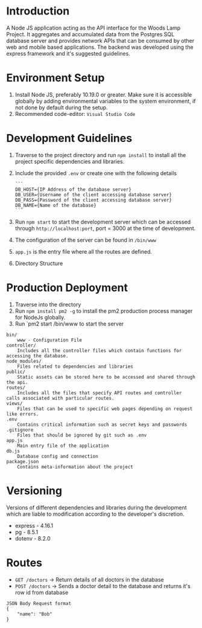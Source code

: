 # Introduction

A Node JS application acting as the API interface for the Woods Lamp Project. It aggregates and accumulated data from the Postgres SQL database server and provides network APIs that can be consumed by other web and mobile based applications. The backend was developed using the express framework and it's suggested guidelines.

# Environment Setup

1.  Install Node JS, preferably 10.19.0 or greater. Make sure it is accessible globally by adding environmental variables to the system environment, if not done by default during the setup.
2.  Recommended code-editor: `Visual Studio Code`

# Development Guidelines

1.  Traverse to the project directory and run `npm install` to install all the project specific dependencies and libraries.
2.  Include the provided `.env` or create one with the following details
      
        ```
        DB_HOST={IP Address of the database server}
        DB_USER={Username of the client accessing database server}
        DB_PASS={Password of the client accessing database server}
        DB_NAME={Name of the database}
        ```

3.  Run `npm start` to start the development server which can be accessed through `http://localhost:port`, port = 3000 at the time of development.
4.  The configuration of the server can be found in `/bin/www`
5.  `app.js` is the entry file where all the routes are defined.
6.  Directory Structure

# Production Deployment

1. Traverse into the directory
2. Run `npm install pm2 -g` to install the pm2 production process manager for NodeJs globally.
3. Run `pm2 start /bin/www to start the server

```
bin/
    www - Configuration File
controller/
    Includes all the controller files which contain functions for accessing the database.
node_modules/
    Files related to dependencies and libraries
public/
    Static assets can be stored here to be accessed and shared through the api.
routes/
    Includes all the files that specify API routes and controller calls associated with particular routes.
views/
    Files that can be used to specific web pages depending on request like errors.
.env 
    Contains critical information such as secret keys and passwords
.gitignore
    Files that should be ignored by git such as .env
app.js
    Main entry file of the application 
db.js
    Database config and connection 
package.json
    Contains meta-information about the project
```

# Versioning

Versions of different dependencies and libraries during the development which are liable to modification according to the developer's discretion.

- express - 4.16.1
- pg - 8.5.1
- dotenv - 8.2.0

# Routes

- `GET /doctors` -> Return details of all doctors in the database
- `POST /doctors` -> Sends a doctor detail to the database and returns it's row id from database
```
JSON Body Request format
{
    "name": "Bob"
}
```